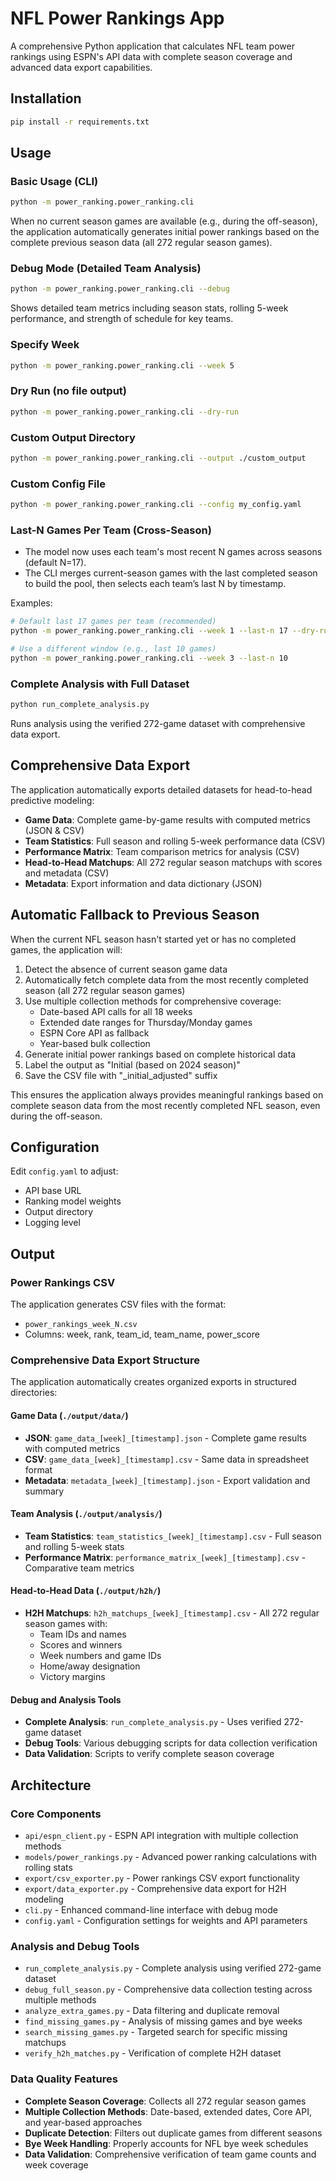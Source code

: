 # NFL Power Rankings App

A comprehensive Python application that calculates NFL team power rankings using ESPN's API data with complete season coverage and advanced data export capabilities.

## Installation

```bash
pip install -r requirements.txt
```

## Usage

### Basic Usage (CLI)
```bash
python -m power_ranking.power_ranking.cli
```

When no current season games are available (e.g., during the off-season), the application automatically generates initial power rankings based on the complete previous season data (all 272 regular season games).

### Debug Mode (Detailed Team Analysis)
```bash
python -m power_ranking.power_ranking.cli --debug
```

Shows detailed team metrics including season stats, rolling 5-week performance, and strength of schedule for key teams.

### Specify Week
```bash
python -m power_ranking.power_ranking.cli --week 5
```

### Dry Run (no file output)
```bash
python -m power_ranking.power_ranking.cli --dry-run
```

### Custom Output Directory
```bash
python -m power_ranking.power_ranking.cli --output ./custom_output
```

### Custom Config File
```bash
python -m power_ranking.power_ranking.cli --config my_config.yaml
```

### Last-N Games Per Team (Cross-Season)
- The model now uses each team's most recent N games across seasons (default N=17).
- The CLI merges current-season games with the last completed season to build the pool, then selects each team’s last N by timestamp.

Examples:
```bash
# Default last 17 games per team (recommended)
python -m power_ranking.power_ranking.cli --week 1 --last-n 17 --dry-run

# Use a different window (e.g., last 10 games)
python -m power_ranking.power_ranking.cli --week 3 --last-n 10
```

### Complete Analysis with Full Dataset
```bash
python run_complete_analysis.py
```

Runs analysis using the verified 272-game dataset with comprehensive data export.

## Comprehensive Data Export

The application automatically exports detailed datasets for head-to-head predictive modeling:
- **Game Data**: Complete game-by-game results with computed metrics (JSON & CSV)
- **Team Statistics**: Full season and rolling 5-week performance data (CSV)
- **Performance Matrix**: Team comparison metrics for analysis (CSV)
- **Head-to-Head Matchups**: All 272 regular season matchups with scores and metadata (CSV)
- **Metadata**: Export information and data dictionary (JSON)

## Automatic Fallback to Previous Season

When the current NFL season hasn't started yet or has no completed games, the application will:

1. Detect the absence of current season game data
2. Automatically fetch complete data from the most recently completed season (all 272 regular season games)
3. Use multiple collection methods for comprehensive coverage:
   - Date-based API calls for all 18 weeks
   - Extended date ranges for Thursday/Monday games  
   - ESPN Core API as fallback
   - Year-based bulk collection
4. Generate initial power rankings based on complete historical data
5. Label the output as "Initial (based on 2024 season)"
6. Save the CSV file with "_initial_adjusted" suffix

This ensures the application always provides meaningful rankings based on complete season data from the most recently completed NFL season, even during the off-season.

## Configuration

Edit `config.yaml` to adjust:
- API base URL
- Ranking model weights
- Output directory
- Logging level

## Output

### Power Rankings CSV
The application generates CSV files with the format:
- `power_rankings_week_N.csv`
- Columns: week, rank, team_id, team_name, power_score

### Comprehensive Data Export Structure

The application automatically creates organized exports in structured directories:

#### Game Data (`./output/data/`)
- **JSON**: `game_data_[week]_[timestamp].json` - Complete game results with computed metrics
- **CSV**: `game_data_[week]_[timestamp].csv` - Same data in spreadsheet format
- **Metadata**: `metadata_[week]_[timestamp].json` - Export validation and summary

#### Team Analysis (`./output/analysis/`)
- **Team Statistics**: `team_statistics_[week]_[timestamp].csv` - Full season and rolling 5-week stats
- **Performance Matrix**: `performance_matrix_[week]_[timestamp].csv` - Comparative team metrics

#### Head-to-Head Data (`./output/h2h/`)
- **H2H Matchups**: `h2h_matchups_[week]_[timestamp].csv` - All 272 regular season games with:
  - Team IDs and names
  - Scores and winners
  - Week numbers and game IDs
  - Home/away designation
  - Victory margins

#### Debug and Analysis Tools
- **Complete Analysis**: `run_complete_analysis.py` - Uses verified 272-game dataset
- **Debug Tools**: Various debugging scripts for data collection verification
- **Data Validation**: Scripts to verify complete season coverage

## Architecture

### Core Components
- `api/espn_client.py` - ESPN API integration with multiple collection methods
- `models/power_rankings.py` - Advanced power ranking calculations with rolling stats
- `export/csv_exporter.py` - Power rankings CSV export functionality
- `export/data_exporter.py` - Comprehensive data export for H2H modeling
- `cli.py` - Enhanced command-line interface with debug mode
- `config.yaml` - Configuration settings for weights and API parameters

### Analysis and Debug Tools
- `run_complete_analysis.py` - Complete analysis using verified 272-game dataset
- `debug_full_season.py` - Comprehensive data collection testing across multiple methods
- `analyze_extra_games.py` - Data filtering and duplicate removal
- `find_missing_games.py` - Analysis of missing games and bye weeks
- `search_missing_games.py` - Targeted search for specific missing matchups
- `verify_h2h_matches.py` - Verification of complete H2H dataset

### Data Quality Features
- **Complete Season Coverage**: Collects all 272 regular season games
- **Multiple Collection Methods**: Date-based, extended dates, Core API, and year-based approaches
- **Duplicate Detection**: Filters out duplicate games from different seasons
- **Bye Week Handling**: Properly accounts for NFL bye week schedules
- **Data Validation**: Comprehensive verification of team game counts and week coverage
